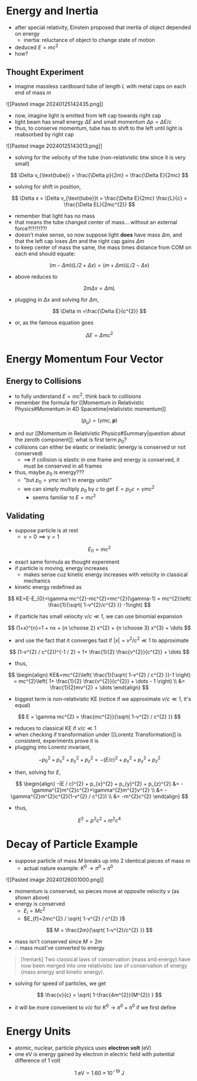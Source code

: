 # Energy and Inertia

- after special relativity, Einstein proposed that inertia of object depended on energy
	- inertia: reluctance of object to change state of motion
- deduced $E=mc^{2}$
- how?

## Thought Experiment

- imagine massless cardboard tube of length $L$ with metal caps on each end of mass $m$

![[Pasted image 20240125142435.png]]

- now, imagine light is emitted from left cap towards right cap
- light beam has small energy $\Delta E$ and small momentum $\Delta p=\Delta E / c$
- thus, to conserve momentum, tube has to shift to the left until light is reabsorbed by right cap

![[Pasted image 20240125143013.png]]

- solving for the velocity of the tube (non-relativistic btw since it is very small)

$$
\Delta v_{\text{tube}} = \frac{\Delta p}{2m} = \frac{\Delta E}{2mc}
$$

- solving for shift in position,

$$
\Delta x = \Delta v_{\text{tube}}t = \frac{\Delta E}{2mc} \frac{L}{c} = \frac{\Delta EL}{2mc^{2}}
$$

- remember that light has no mass
- that means the tube changed center of mass... without an external force?!?!?!??!
- doesn't make sense, so now suppose light **does** have mass $\Delta m$, and that the left cap loses $\Delta m$ and the right cap gains $\Delta m$
- to keep center of mass the same, the mass times distance from COM on each end should equate:

$$
(m-\Delta m)(L/ 2 + \Delta x) = (m+\Delta m)(L/2 - \Delta x) 
$$

- above reduces to

$$
2m\Delta x = \Delta mL 
$$

- plugging in $\Delta x$ and solving for $\Delta m$,

$$
\Delta m =\frac{\Delta E}{c^{2}}
$$

- or, as the famous equation goes

$$
\Delta E=\Delta mc^{2}
$$

# Energy Momentum Four Vector

## Energy to Collisions

- to fully understand $E=mc^{2}$, think back to collisions
- remember the formula for [[Momentum in Relativistic Physics#Momentum in 4D Spacetime|relativistic momentum]]

$$
(p_{\mu}) = (\gamma mc, \mathbf{p})
$$

- and our [[Momentum in Relativistic Physics#Summary|question about the zeroth component]]: what is first term $p_{0}$?
- collisions can either be elastic or inelastic (energy is conserved or not conserved)
	- $\implies$ if collision is elastic in one frame and energy is conserved, it must be conserved in all frames
- thus, maybe $p_{0}$ is energy???
	- "but $p_{0}=\gamma mc$ isn't in energy units!"
	- we can simply multiply $p_{0}$ by $c$ to get $E=p_{0}c=\gamma mc^{2}$
		- seems familiar to $E=mc^{2}$

## Validating

- suppose particle is at rest
	- $v=0 \implies \gamma=1$

$$
E_{0}=mc^{2}
$$

- exact same formula as thought experiment
- if particle is moving, energy increases
	- makes sense cuz kinetic energy increases with velocity in classical mechanics
- kinetic energy redefined as 

$$
KE=E-E_{0}=\gamma mc^{2}-mc^{2}=mc^{2}(\gamma-1) = mc^{2}\left( \frac{1}{\sqrt{ 1-v^{2}/c^{2} }} -1\right)
$$

- if particle has small velocity $v / c \ll 1$, we can use binomial expansion

$$
(1+x)^{n}=1 + nx + {n \choose 2} x^{2} + {n \choose 3} x^{3} + \dots
$$

- and use the fact that it converges fast if $|x| = v^{2} / c^{2} \ll 1$ to approximate

$$
(1-v^{2} / c^{2})^{-1 / 2} = 1+ \frac{1}{2} \frac{v^{2}}{c^{2}} + \dots
$$

- thus,

$$
\begin{align}
KE&=mc^{2}\left( \frac{1}{\sqrt{ 1-v^{2} / c^{2} }}-1 \right) = mc^{2}\left( 1+ \frac{1}{2} \frac{v^{2}}{c^{2}} + \dots - 1 \right) \\
&= \frac{1}{2}mv^{2} + \dots
\end{align}
$$

 - biggest term is non-relativistic KE (notice if we approximate $v / c \ll 1$, it's equal)

$$
E = \gamma mc^{2} = \frac{mc^{2}}{\sqrt{ 1-v^{2} / c^{2} }}
$$

-  reduces to classical KE if $v / c \ll 1$
- when checking if transformation under [[Lorentz Transformation]] is consistent, experiments prove it is
- plugging into Lorentz invariant,

$$
-p_{0}^{2} + p_{x}^{2} + p_{y}^{2} + p_{z}^{2} = -(E / c)^{2} + p_{x}^{2} + p_{y}^{2} + p_{z}^{2}
$$

- then, solving for $E$,

$$
\begin{align}
-(E / c)^{2} + p_{x}^{2} + p_{y}^{2} + p_{z}^{2} &= -\gamma^{2}m^{2}c^{2}+\gamma^{2}m^{2}v^{2} \\
&= -\gamma^{2}m^{2}c^{2}(1-v^{2} / c^{2}) \\
&= -m^{2}c^{2}
\end{align}
$$

- thus,

$$
E^{2} = p^{2}c^{2} + m^{2}c^{4}
$$

# Decay of Particle Example

- suppose particle of mass $M$ breaks up into 2 identical pieces of mass $m$
	- actual nature example: $K^{0} \to \pi^{0} + \pi^{0}$

![[Pasted image 20240126001000.png]]

- momentum is conserved, so pieces move at opposite velocity $v$ (as shown above)
- energy is conserved
	- $E_{i} = Mc^{2}$
	- $E_{f}=2mc^{2} / \sqrt{ 1-v^{2} / c^{2} }$

$$
M = \frac{2m}{\sqrt{ 1-v^{2}/c^{2} }}
$$

- mass isn't conserved since $M > 2m$
- $\therefore$ mass must've converted to energy

> [!remark]
> Two classical laws of conservation (mass and energy) have now been merged into one relativistic law of conservation of energy (mass energy and kinetic energy).

- solving for speed of particles, we get

$$
\frac{v}{c} = \sqrt{ 1-\frac{4m^{2}}{M^{2}} }
$$

- it will be more convenient to $v / c$ for $K^{0}\to \pi^{0}+\pi^{0}$ if we first define

# Energy Units

- atomic, nuclear, particle physics uses **electron volt** (eV)
- one eV is energy gained by electron in electric field with potential difference of 1 volt

$$
1\text{ eV} = 1.60 \times 10^{-19} \text{ J}
$$

